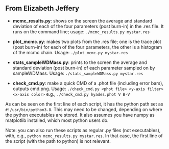 ## From Elizabeth Jeffery
- **mcmc_results.py**: shows on the screen the average and standard deviation of each of the four parameters (post burn-in) in the .res file. It runs on the command line; usage: `./mcmc_results.py mystar.res`

- **plot_mcmc.py**: makes two plots from the .res file; one is the trace plot (post burn-in) for each of the four parameters, the other is a histogram of the mcmc chain. Usage: `./plot_mcmc.py mystar.res`

- **stats_sampleWDMass.py**: prints to the screen the average and standard deviation (post burn-in) of each parameter sampled on by sampleWDMass. Usage: `./stats_sampleWDMass.py mystar.res`

- **check_cmd.py**: make a quick CMD of a .phot file (including error bars), outputs cmd.png.  Usage: `./check_cmd.py <phot file> <y-axis filter> <x-axis color>` e.g., `./check_cmd.py hyades.phot V B-V`

As can be seen on the first line of each script, it has the python path set as `#!/usr/bin/python3.8`. This may need to be changed, depending on where the python executables are stored. It also assumes you have numpy as matplotlib installed, which most python users do.

Note: you can also run these scripts as regular .py files (not executables), with, e.g.,  `python mcmc_results.py mystar.res`.  In that case, the first line of the script (with the path to python) is not relevant.  
